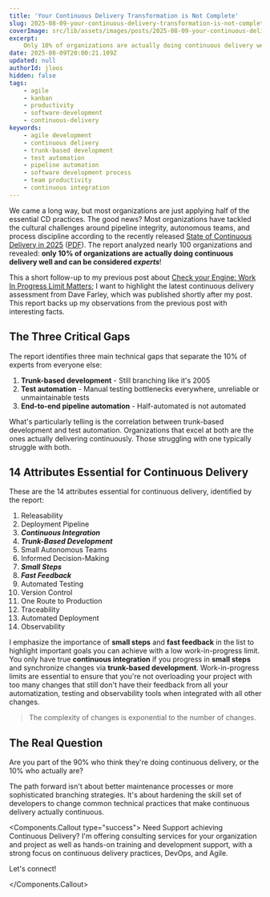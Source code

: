 ```yaml
---
title: 'Your Continuous Delivery Transformation is Not Complete'
slug: 2025-08-09-your-continuous-delivery-transformation-is-not-complete
coverImage: src/lib/assets/images/posts/2025-08-09-your-continuous-delivery-transformation-is-not-complete/cover.png
excerpt:
    Only 10% of organizations are actually doing continuous delivery well, is yours one of them?
date: 2025-08-09T20:00:21.109Z
updated: null
authorId: jloos
hidden: false
tags:
    - agile
    - kanban
    - productivity
    - software-development
    - continuous-delivery
keywords:
    - agile development
    - continuous delivery
    - trunk-based development
    - test automation
    - pipeline automation
    - software development process
    - team productivity
    - continuous integration
---
```


<script>
    import { authors } from '$lib/data/authors';
    import Author from '$lib/components/molecules/Author.svelte';
    const jloos = authors.jloos;
</script>

We came a long way, but most organizations are just applying half of the essential CD practices. The
good news? Most organizations have tackled the cultural challenges around pipeline integrity,
autonomous teams, and process discipline according to the recently released
[State of Continuous Delivery in 2025](https://continuous-delivery.co.uk/cd-assessment/index)
([PDF](https://continuous-delivery.co.uk/downloads/The%20State%20of%20CD%202025.pdf)). The report
analyzed nearly 100 organizations and revealed: **only 10% of organizations are actually doing
continuous delivery well and can be considered _experts_**!

This a short follow-up to my previous post about
[Check your Engine: Work In Progress Limit Matters](/2025-07-26-check-engine-work-progress-limit-matters);
I want to highlight the latest continuous delivery assessment from Dave Farley, which was published
shortly after my post. This report backs up my observations from the previous post with interesting
facts.

## The Three Critical Gaps

The report identifies three main technical gaps that separate the 10% of experts from everyone else:

1. **Trunk-based development** - Still branching like it's 2005
2. **Test automation** - Manual testing bottlenecks everywhere, unreliable or unmaintainable tests
3. **End-to-end pipeline automation** - Half-automated is not automated

What's particularly telling is the correlation between trunk-based development and test automation.
Organizations that excel at both are the ones actually delivering continuously. Those struggling
with one typically struggle with both.

## 14 Attributes Essential for Continuous Delivery

These are the 14 attributes essential for continuous delivery, identified by the report:

1. Releasability
2. Deployment Pipeline
3. _**Continuous Integration**_
4. _**Trunk-Based Development**_
5. Small Autonomous Teams
6. Informed Decision-Making
7. _**Small Steps**_
8. _**Fast Feedback**_
9. Automated Testing
10. Version Control
11. One Route to Production
12. Traceability
13. Automated Deployment
14. Observability

I emphasize the importance of **small steps** and **fast feedback** in the list to highlight
important goals you can achieve with a low work-in-progress limit. You only have true **continuous
integration** if you progress in **small steps** and synchronize changes via **trunk-based
development**. Work-in-progress limits are essential to ensure that you're not overloading your
project with too many changes that still don't have their feedback from all your automatization,
testing and observability tools when integrated with all other changes.

> The complexity of changes is exponential to the number of changes.

## The Real Question

Are you part of the 90% who think they're doing continuous delivery, or the 10% who actually are?

The path forward isn't about better maintenance processes or more sophisticated branching
strategies. It's about hardening the skill set of developers to change common technical practices
that make continuous delivery actually continuous.

<Components.Callout type="success"> Need Support achieving Continuous Delivery? I'm offering
consulting services for your organization and project as well as hands-on training and development
support, with a strong focus on continuous delivery practices, DevOps, and Agile.

Let's connect!

<Author author={jloos} />

</Components.Callout>
